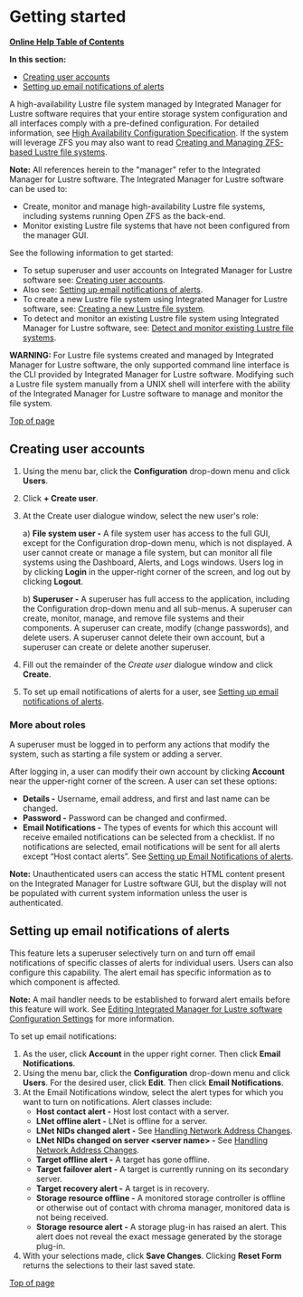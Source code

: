 # Getting started

[**Online Help Table of Contents**](IML_Help_TOC.md)

**In this section:**

- [Creating user accounts](#creating-user-accounts)
- [Setting up email notifications of alerts](#setting-up-email-notifications-of-alerts)

A high-availability Lustre file system managed by Integrated Manager for Lustre software requires that your entire storage system configuration and all  interfaces comply with a pre-defined configuration.  For detailed information, see [High Availability Configuration Specification](Install_Guide/ig_ch_03_building.md). If the system will leverage ZFS you may also want to read [Creating and Managing ZFS-based Lustre file systems](Create_and_manage_ZFS_based_LFS_8_0.md).

**Note:** All references herein to the "manager" refer to the Integrated Manager for Lustre software.
The Integrated Manager for Lustre software can be used to:

- Create, monitor and manage high-availability Lustre file systems, including systems running Open ZFS as the back-end.
- Monitor existing Lustre file systems that have not been configured from the manager GUI.

See the following information to get started:

- To setup superuser and user accounts on Integrated Manager for Lustre software see: [Creating user accounts](#creating-user-accounts).
- Also see: [Setting up email notifications of alerts](#setting-up-email-notifications-of-alerts).
- To create a new Lustre file system using Integrated Manager for Lustre software, see: [Creating a new Lustre file system](Creating_new_lustre_fs_3_0.md/#3.0).
- To detect and monitor an existing Lustre file system using Integrated Manager for Lustre software, see: [Detect and monitor existing Lustre file systems](Detect_and_monitor_existing_LFS_7_0.md/#7.0).

**WARNING:** For Lustre file systems created and managed by Integrated Manager for Lustre software, the only supported command line interface is the CLI provided by Integrated Manager for Lustre software. Modifying such a Lustre file system manually from a UNIX shell will interfere with the ability of the Integrated Manager for Lustre software to manage and monitor the file system.

[Top of page](#getting-started)

## Creating user accounts

1. Using the menu bar, click the **Configuration** drop-down menu and click **Users**.
1. Click **+ Create user**.
1. At the Create user dialogue window, select the new user's role:

    a) **File system user -** A file system user has access to the full GUI, except for the Configuration drop-down menu, which is not displayed. A  user cannot create or manage a file system, but can monitor all file systems using the Dashboard, Alerts, and Logs windows. Users log in by clicking **Login** in the upper-right corner of the screen, and log out by clicking **Logout**.

    b) **Superuser -** A superuser has full access to the application, including the Configuration drop-down menu and all sub-menus. A superuser can create, monitor, manage, and remove file systems and their components. A superuser can create, modify (change passwords), and delete users. A superuser cannot delete their own account, but a superuser can create or delete another superuser.
1. Fill out the remainder of the *Create user* dialogue window and click **Create**.
1. To set up email notifications of alerts for a user, see [Setting up email notifications of alerts](#setting-up-email-notifications-of-alerts).

### More about roles

A superuser must be logged in to perform any actions that modify the system, such as starting a file system or adding a server.

After logging in, a user can modify their own account by clicking **Account** near the upper-right corner of the screen. A user can set these options:

- **Details -** Username, email address, and first and last name can be changed.
- **Password -** Password can be changed and confirmed.
- **Email Notifications -** The types of events for which this account will receive emailed notifications can be selected from a checklist. If no notifications are selected, email notifications will be sent for all alerts except “Host contact alerts”. See [Setting up Email Notifications of alerts](#setting-up-email-notifications-of-alerts).

**Note:** Unauthenticated users can access the static HTML content present on the Integrated Manager for Lustre software GUI, but the display will not be populated with current system information unless the user is authenticated.

## Setting up email notifications of alerts

This feature lets a superuser selectively turn on and turn off email notifications of specific classes of alerts for individual users. Users can also configure this capability. The alert email has specific information as to which component is affected.

**Note:** A mail handler needs to be established to forward alert emails before this feature will work. See [Editing Integrated Manager for Lustre software Configuration Settings](Install_Guide/ig_ch_05_install.md#editing-manager-for-lustre-software-configuration-settings) for more information.

To set up email notifications:

1. As the user, click **Account** in the upper right corner. Then click **Email Notifications**.
1. Using the menu bar, click the **Configuration** drop-down menu and click **Users**. For the desired user, click **Edit**. Then click **Email Notifications**.
1. At the Email Notifications window, select the alert types for which you want to turn on notifications. Alert classes include:
    - **Host contact alert -** Host lost contact with a server.
    - **LNet offline alert -** LNet is offline for a server.
    - **LNet NIDs changed alert -** See [Handling Network Address Changes](Manage_maintain_HA_lustre_fs_5_0.md/#5.9).
    - **LNet NIDs changed on server \<server name\> -** See [Handling Network Address Changes](Manage_maintain_HA_lustre_fs_5_0.md/#5.9).
    - **Target offline alert -** A target has gone offline.
    - **Target failover alert -** A target is currently running on its secondary server.
    - **Target recovery alert -** A target is in recovery.
    - **Storage resource offline -** A monitored storage controller is offline or otherwise out of contact with chroma manager, monitored data is not being received.
    - **Storage resource alert -** A storage plug-in has raised an alert. This alert does not reveal the exact message generated by the storage plug-in.
1. With your selections made, click **Save Changes**. Clicking **Reset Form** returns the selections to their last saved state.

 [Top of page](#getting-started)
